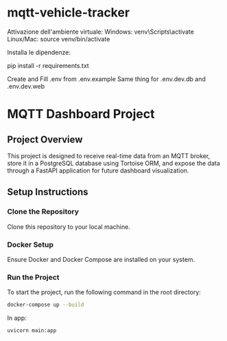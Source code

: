 # mqtt-vehicle-tracker

Attivazione dell'ambiente virtuale:
Windows: venv\Scripts\activate
Linux/Mac: source venv/bin/activate

Installa le dipendenze:

pip install -r requirements.txt

Create and Fill .env from .env.example
Same thing for .env.dev.db and .env.dev.web


# MQTT Dashboard Project

## Project Overview
This project is designed to receive real-time data from an MQTT broker, store it in a PostgreSQL database using Tortoise ORM, and expose the data through a FastAPI application for future dashboard visualization.

## Setup Instructions

### Clone the Repository
Clone this repository to your local machine.

### Docker Setup
Ensure Docker and Docker Compose are installed on your system.

### Run the Project
To start the project, run the following command in the root directory:

```bash
docker-compose up --build
```

In app: 
```bash
uvicorn main:app
```